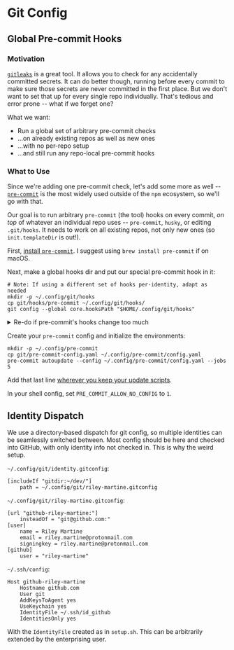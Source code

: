 # Git Config

## Global Pre-commit Hooks

### Motivation

[`gitleaks`](https://github.com/gitleaks/gitleaks) is a great tool. It allows
you to check for any accidentally committed secrets. It can do better though,
running before every commit to make sure those secrets are never committed in
the first place. But we don't want to set that up for every single repo individually. That's tedious and error prone -- what if we forget one?

What we want:

- Run a global set of arbitrary pre-commit checks
- ...on already existing repos as well as new ones
- ...with no per-repo setup
- ...and still run any repo-local pre-commit hooks

### What to Use

Since we're adding one pre-commit check, let's add some more as well --
[`pre-commit`](https://pre-commit.com/) is the most widely used outside of the
`npm` ecosystem, so we'll go with that.

Our goal is to run arbitrary `pre-commit` (the tool) hooks on every commit, *on
top* of whatever an individual repo uses -- `pre-commit`, `husky`, or editing
`.git/hooks`. It needs to work on all existing repos, not only new ones (so
`init.templateDir` is out!).

First, [install `pre-commit`](https://pre-commit.com/#install). I suggest using
`brew install pre-commit` if on macOS.

Next, make a global hooks dir and put our special pre-commit hook in it:

```shell
# Note: If using a different set of hooks per-identity, adapt as needed
mkdir -p ~/.config/git/hooks
cp git/hooks/pre-commit ~/.config/git/hooks/
git config --global core.hooksPath "$HOME/.config/git/hooks"
```

<!-- markdownlint-disable-next-line MD033 -->
<details>

<!-- markdownlint-disable-next-line MD033 -->
<summary>Re-do if pre-commit's hooks change too much</summary>

```shell
# This puts the hook in hooks/, ignore the warnings about templateDir
pre-commit init-templatedir ~/.config/git/
```

Add the ability to run existing hooks, by adding these lines to
`~/.config/git/hooks/pre-commit`, right before "start templated":

```bash
set -euo pipefail

if [ -f .git/hooks/pre-commit ]; then
    .git/hooks/pre-commit
fi
```

Create args for global hooks, which should be `ARGS` but with the right config,
and not failing on missing:

```bash
GLOBAL_ARGS=(hook-impl --config="$HOME/.config/pre-commit/config.yaml"
--hook-type=pre-commit)
GLOBAL_ARGS+=(--hook-dir "$HERE" -- "$@")
```

Use said args to run pre-commit global hooks before local ones:

```bash
    "$INSTALL_PYTHON" -mpre_commit "${GLOBAL_ARGS[@]}"
    # ⋮
    pre-commit "${GLOBAL_ARGS[@]}"
```

</details>

Create your `pre-commit` config and initialize the environments:

```shell
mkdir -p ~/.config/pre-commit
cp git/pre-commit-config.yaml ~/.config/pre-commit/config.yaml
pre-commit autoupdate --config ~/.config/pre-commit/config.yaml --jobs 5
```

Add that last line [wherever you keep your update
scripts](/update.d/pre-commit.sh).

In your shell config, set `PRE_COMMIT_ALLOW_NO_CONFIG` to `1`.

## Identity Dispatch

We use a directory-based dispatch for git config, so multiple identities can be
seamlessly switched between. Most config should be here and checked into GitHub,
with only identity info not checked in. This is why the weird setup.

`~/.config/git/identity.gitconfig`:

```gitconfig
[includeIf "gitdir:~/dev/"]
    path = ~/.config/git/riley-martine.gitconfig
```

`~/.config/git/riley-martine.gitconfig`:

```gitconfig
[url "github-riley-martine:"]
    insteadOf = "git@github.com:"
[user]
    name = Riley Martine
    email = riley.martine@protonmail.com
    signingkey = riley.martine@protonmail.com
[github]
    user = "riley-martine"
```

`~/.ssh/config`:

```sshconfig
Host github-riley-martine
    Hostname github.com
    User git
    AddKeysToAgent yes
    UseKeychain yes
    IdentityFile ~/.ssh/id_github
    IdentitiesOnly yes
```

With the `IdentityFile` created as in `setup.sh`. This can be arbitrarily
extended by the enterprising user.
